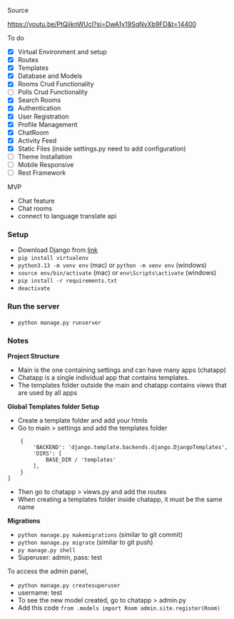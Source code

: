 Source

https://youtu.be/PtQiiknWUcI?si=DwA1y19SqNvXb9FD&t=14400

To do
- [x] Virtual Environment and setup
- [x] Routes
- [x] Templates
- [x] Database and Models
- [x] Rooms Crud Functionality
- [ ] Polls Crud Functionality
- [x] Search Rooms
- [x] Authentication
- [x] User Registration
- [x] Profile Management
- [x] ChatRoom
- [x] Activity Feed
- [x] Static Files (inside settings.py need to add configuration)
- [ ] Theme Installation
- [ ] Mobile Responsive
- [ ] Rest Framework
  
MVP
* Chat feature
* Chat rooms
* connect to language translate api


### Setup
* Download Django from [link](https://www.djangoproject.com/download/)
* `pip install virtualenv`
* `python3.13 -m venv env` (mac) or `python -m venv env` (windows)
* `source env/bin/activate` (mac) or `env\Scripts\activate` (windows)
* `pip install -r requirements.txt`
* `deactivate`

### Run the server
* `python manage.py runserver`


### Notes

**Project Structure**
* Main is the one containing settings and can have many apps (chatapp)
* Chatapp is a single individual app that contains templates.
* The templates folder outside the main and chatapp contains views that are used by all apps

**Global Templates folder Setup**
* Create a template folder and add your htmls
* Go to main > settings and add the templates folder
```TEMPLATES = [
    {
        'BACKEND': 'django.template.backends.django.DjangoTemplates',
        'DIRS': [
            BASE_DIR / 'templates'
        ],
    }
]
```
* Then go to chatapp > views.py and add the routes
* When creating a templates folder inside chatapp, it must be the same name

**Migrations**
* `python manage.py makemigrations`  (similar to git commit)
* `python manage.py migrate`    (similar to git push)
* `py manage.py shell`
* Superuser: admin, pass: test

To access the admin panel,
* `python manage.py createsuperuser`
* username: test
* To see the new model created, go to chatapp > admin.py
* Add this code 
`from .models import Room
admin.site.register(Room)`

